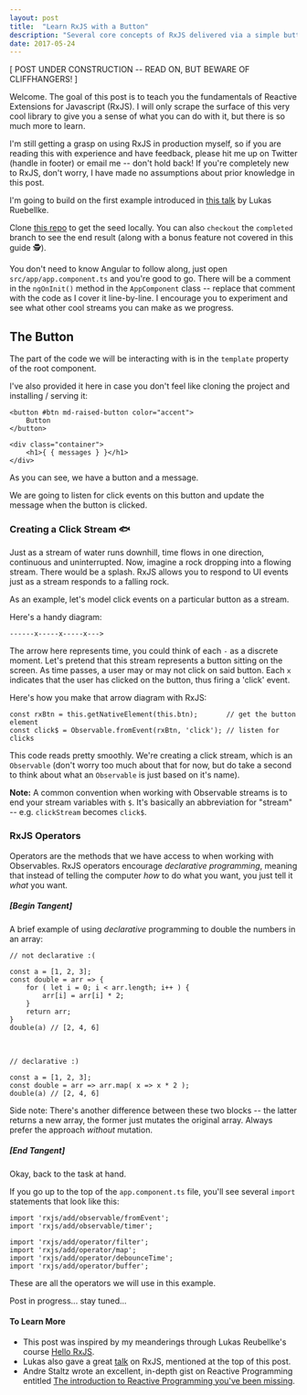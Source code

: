 ```yaml
---
layout: post
title:  "Learn RxJS with a Button"
description: "Several core concepts of RxJS delivered via a simple button."
date: 2017-05-24
---
```

[ POST UNDER CONSTRUCTION -- READ ON, BUT BEWARE OF CLIFFHANGERS! ]

Welcome. The goal of this post is to teach you the fundamentals of Reactive Extensions for Javascript (RxJS). I will only scrape the surface of this very cool library to give you a sense of what you can do with it, but there is so much more to learn. 

I'm still getting a grasp on using RxJS in production myself, so if you are reading this with experience and have feedback, please hit me up on Twitter (handle in footer) or email me -- don't hold back! If you're completely new to RxJS, don't worry, I have made no assumptions about prior knowledge in this post. 

I'm going to build on the first example introduced in [this talk](https://www.youtube.com/watch?v=5CTL7aqSvJU) by Lukas Ruebellke.

Clone [this repo](https://github.com/vincecampanale/learn-rxjs-with-a-button) to get the seed locally. You can also `checkout` the `completed` branch to see the end result (along with a bonus feature not covered in this guide 🕵️). 

You don't need to know Angular to follow along, just open `src/app/app.component.ts` and you're good to go. There will be a comment in the `ngOnInit()` method in the `AppComponent` class -- replace that comment with the code as I cover it line-by-line. I encourage you to experiment and see what other cool streams you can make as we progress. 


<h2>The Button</h2> 

The part of the code we will be interacting with is in the `template` property of the root component.

I've also provided it here in case you don't feel like cloning the project and installing / serving it: 

    <button #btn md-raised-button color="accent">
        Button
    </button>
    
    <div class="container">
        <h1>{ { messages } }</h1>
    </div>


As you can see, we have a button and a message.  

We are going to listen for click events on this button and update the message when the button is clicked. 

### Creating a Click Stream 🐟

Just as a stream of water runs downhill, time flows in one direction, continuous and uninterrupted. Now, imagine a rock dropping into a flowing stream. There would be a splash. RxJS allows you to respond to UI events just as a stream responds to a falling rock. 

As an example, let's model click events on a particular button as a stream. 

Here's a handy diagram:  
```
------x-----x-----x--->
```
The arrow here represents time, you could think of each `-` as a discrete moment. Let's pretend that this stream represents a button sitting on the screen. As time passes, a user may or may not click on said button. Each `x` indicates that the user has clicked on the button, thus firing a 'click' event. 

Here's how you make that arrow diagram with RxJS:

    const rxBtn = this.getNativeElement(this.btn);       // get the button element
    const click$ = Observable.fromEvent(rxBtn, 'click'); // listen for clicks

This code reads pretty smoothly. We're creating a click stream, which is an `Observable` (don't worry too much about that for now, but do take a second to think about what an `Observable` is just based on it's name).

**Note:** A common convention when working with Observable streams is to end your stream variables with `$`. It's basically an abbreviation for "stream" -- e.g. `clickStream` becomes `click$`.

### RxJS Operators

Operators are the methods that we have access to when working with Observables. RxJS operators encourage *declarative programming*, meaning that instead of telling the computer *how* to do what you want, you just tell it *what* you want.

##### [Begin Tangent]

A brief example of using *declarative* programming to double the numbers in an array: 

    // not declarative :( 

    const a = [1, 2, 3];
    const double = arr => {
        for ( let i = 0; i < arr.length; i++ ) {
            arr[i] = arr[i] * 2;
        }
        return arr; 
    }
    double(a) // [2, 4, 6]

<br />

    // declarative :) 

    const a = [1, 2, 3];
    const double = arr => arr.map( x => x * 2 );
    double(a) // [2, 4, 6]

Side note: There's another difference between these two blocks -- the latter returns a new array, the former just mutates the original array. Always prefer the approach *without* mutation. 

##### [End Tangent]

Okay, back to the task at hand. 

If you go up to the top of the `app.component.ts` file, you'll see several `import` statements that look like this: 

    import 'rxjs/add/observable/fromEvent';
    import 'rxjs/add/observable/timer';

    import 'rxjs/add/operator/filter';
    import 'rxjs/add/operator/map';
    import 'rxjs/add/operator/debounceTime';
    import 'rxjs/add/operator/buffer';

These are all the operators we will use in this example. 



Post in progress... stay tuned...



<!--
    let clickStream = Observable.fromEvent(this.getNativeElement(this.btn), 'click');

    let streamLength = clickStream
      .filter(event => !event.shiftKey)
      .buffer( clickStream.debounceTime(250) )
      .map( list => list.length );

    let singleClicks = streamLength
      .filter ( x => x === 1 );
    singleClicks.subscribe(event => this.message = "Clicked!");
    let doubleClicks = streamLength.filter ( x => x === 2 );
    doubleClicks.subscribe(event => this.message = "Double Clicked!!");
    let tripleClicks = streamLength.filter( x => x === 3 );
    tripleClicks.subscribe(event => this.message = "TRIPLE Clicked!!!");



    const shiftKey = clickStream
      .filter( event => event.shiftKey )
      .map( event => '~ Shift Clicked ~' );

    shiftKey.subscribe( message => this.message = message );
-->



#### To Learn More
* This post was inspired by my meanderings through Lukas Reubellke's course [Hello RxJS](https://courses.ultimateangular.com/p/hello-rxjs).
* Lukas also gave a great [talk](https://www.youtube.com/watch?v=5CTL7aqSvJU) on RxJS, mentioned at the top of this post.  
* Andre Staltz wrote an excellent, in-depth gist on Reactive Programming entitled [The introduction to Reactive Programming you've been missing](https://gist.github.com/staltz/868e7e9bc2a7b8c1f754).
